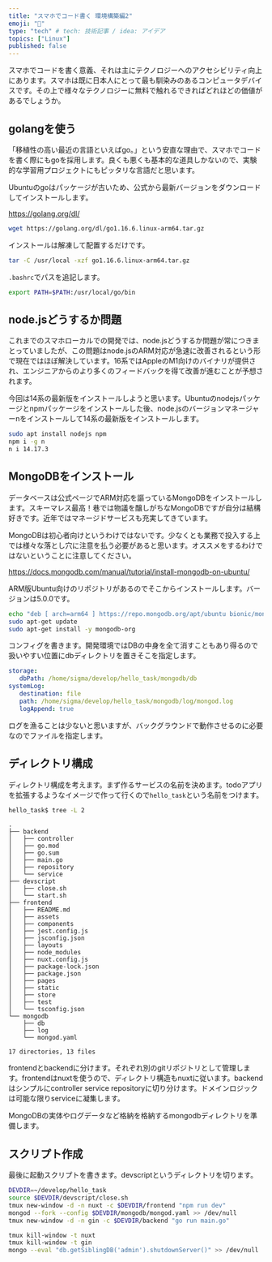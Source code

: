 ```yaml
---
title: "スマホでコード書く 環境構築編2"
emoji: "🍣"
type: "tech" # tech: 技術記事 / idea: アイデア
topics: ["Linux"]
published: false
---
```


スマホでコードを書く意義、それは主にテクノロジーへのアクセシビリティ向上にあります。スマホは既に日本人にとって最も馴染みのあるコンピュータデバイスです。その上で様々なテクノロジーに無料で触れるできればどれほどの価値があるでしょうか。

## golangを使う

「移植性の高い最近の言語といえばgo。」という安直な理由で、スマホでコードを書く際にもgoを採用します。良くも悪くも基本的な道具しかないので、実験的な学習用プロジェクトにもピッタリな言語だと思います。

Ubuntuのgoはパッケージが古いため、公式から最新バージョンをダウンロードしてインストールします。

https://golang.org/dl/

```bash
wget https://golang.org/dl/go1.16.6.linux-arm64.tar.gz
```

インストールは解凍して配置するだけです。

```bash
tar -C /usr/local -xzf go1.16.6.linux-arm64.tar.gz
```

`.bashrc`でパスを追記します。

```bash
export PATH=$PATH:/usr/local/go/bin
```

## node.jsどうするか問題

これまでのスマホローカルでの開発では、node.jsどうするか問題が常につきまとっていましたが、この問題はnode.jsのARM対応が急速に改善されるという形で現在ではほぼ解決しています。16系ではAppleのM1向けのバイナリが提供され、エンジニアからのより多くのフィードバックを得て改善が進むことが予想されます。

今回は14系の最新版をインストールしようと思います。Ubuntuのnodejsパッケージとnpmパッケージをインストールした後、node.jsのバージョンマネージャーnをインストールして14系の最新版をインストールします。

```bash
sudo apt install nodejs npm
npm i -g n
n i 14.17.3
```

## MongoDBをインストール

データベースは公式ページでARM対応を謳っているMongoDBをインストールします。スキーマレス最高！巷では物議を醸しがちなMongoDBですが自分は結構好きです。近年ではマネージドサービスも充実してきています。

MongoDBは初心者向けというわけではないです。少なくとも業務で投入する上では様々な落とし穴に注意を払う必要があると思います。オススメをするわけではないということに注意してください。

https://docs.mongodb.com/manual/tutorial/install-mongodb-on-ubuntu/

ARM版Ubuntu向けのリポジトリがあるのでそこからインストールします。バージョンは5.0.0です。

```bash
echo "deb [ arch=arm64 ] https://repo.mongodb.org/apt/ubuntu bionic/mongodb-org/5.0 multiverse" | sudo tee /etc/apt/sources.list.d/mongodb-org-5.0.list
sudo apt-get update
sudo apt-get install -y mongodb-org
```

コンフィグを書きます。開発環境ではDBの中身を全て消すこともあり得るので扱いやすい位置にdbディレクトリを置きそこを指定します。

```yaml
storage:
   dbPath: /home/sigma/develop/hello_task/mongodb/db
systemLog:
   destination: file
   path: /home/sigma/develop/hello_task/mongodb/log/mongod.log
   logAppend: true
```

ログを漁ることは少ないと思いますが、バックグラウンドで動作させるのに必要なのでファイルを指定します。

## ディレクトリ構成

ディレクトリ構成を考えます。まず作るサービスの名前を決めます。todoアプリを拡張するようなイメージで作って行くので`hello_task`という名前をつけます。

```bash
hello_task$ tree -L 2
```

```
.
├── backend
│   ├── controller
│   ├── go.mod
│   ├── go.sum
│   ├── main.go
│   ├── repository
│   └── service
├── devscript
│   ├── close.sh
│   └── start.sh
├── frontend
│   ├── README.md
│   ├── assets
│   ├── components
│   ├── jest.config.js
│   ├── jsconfig.json
│   ├── layouts
│   ├── node_modules
│   ├── nuxt.config.js
│   ├── package-lock.json
│   ├── package.json
│   ├── pages
│   ├── static
│   ├── store
│   ├── test
│   └── tsconfig.json
└── mongodb
    ├── db
    ├── log
    └── mongod.yaml

17 directories, 13 files
```

frontendとbackendに分けます。それぞれ別のgitリポジトリとして管理します。frontendはnuxtを使うので、ディレクトリ構造もnuxtに従います。backendはシンプルにcontroller service repositoryに切り分けます。ドメインロジックは可能な限りserviceに凝集します。

MongoDBの実体やログデータなど格納を格納するmongodbディレクトリを準備します。

## スクリプト作成

最後に起動スクリプトを書きます。devscriptというディレクトリを切ります。

```bash
DEVDIR=~/develop/hello_task
source $DEVDIR/devscript/close.sh
tmux new-window -d -n nuxt -c $DEVDIR/frontend "npm run dev"
mongod --fork --config $DEVDIR/mongodb/mongod.yaml >> /dev/null
tmux new-window -d -n gin -c $DEVDIR/backend "go run main.go"
```

```bash
tmux kill-window -t nuxt
tmux kill-window -t gin
mongo --eval "db.getSiblingDB('admin').shutdownServer()" >> /dev/null
```

